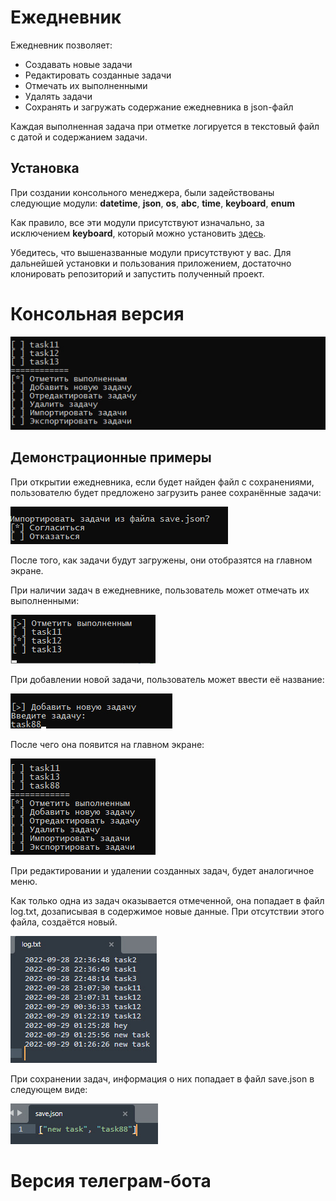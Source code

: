 # Ежедневник
Ежедневник позволяет:
- Создавать новые задачи
- Редактировать созданные задачи
- Отмечать их выполненными
- Удалять задачи
- Сохранять и загружать содержание ежедневника в json-файл

Каждая выполненная задача при отметке логируется в текстовый файл с датой и содержанием задачи.

## Установка
При создании консольного менеджера, были задействованы следующие модули: **datetime**, **json**, **os**, **abc**, **time**, **keyboard**, **enum**

Как правило, все эти модули присутствуют изначально, за исключением **keyboard**, который можно установить [здесь](https://pypi.org/project/keyboard/).

Убедитесь, что вышеназванные модули присутствуют у вас. Для дальнейшей установки и пользования приложением, достаточно клонировать репозиторий и запустить полученный проект.

# Консольная версия
![Вид главной страницы ежедневника](/assets/main_screen.jpg)

## Демонстрационные примеры
При открытии ежедневника, если будет найден файл с сохранениями, пользователю будет предложено загрузить ранее сохранённые задачи:

![Предложение загрузить задачи при запуске](/assets/import.jpg)

После того, как задачи будут загружены, они отобразятся на главном экране.


При наличии задач в ежедневнике, пользователь может отмечать их выполненными: 

![Предложение загрузить задачи при запуске](/assets/mark.jpg)

При добавлении новой задачи, пользователь может ввести её название:

![Добавление задачи](/assets/new_task.jpg)

После чего она появится на главном экране:

![Добавленная задача на главном экране](/assets/new_task_result.jpg)

При редактировании и удалении созданных задач, будет аналогичное меню.


Как только одна из задач оказывается отмеченной, она попадает в файл log.txt, дозаписывая в содержимое новые данные. При отсутствии этого файла, создаётся новый.

![Содержимое файла log.txt](/assets/log.jpg)

При сохранении задач, информация о них попадает в файл save.json в следующем виде:

![Содержимое файла save.json](/assets/save.jpg)

# Версия телеграм-бота

